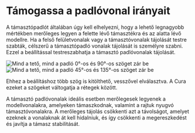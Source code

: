 # Támogassa a padlóvonal irányait

A támasztópadlót általában úgy kell elhelyezni, hogy a lehető legnagyobb mértékben merőleges legyen a felette lévő támasztékra és az alatta lévő modellre. Ha a felső felületvonalak vagy a támasztóvonalak tájolását testre szabták, célszerű a támasztópadló vonalak tájolását is személyre szabni. Ezzel a beállítással testreszabhatja a támasztó padlóvonalak tájolását.

<!--screenshot {
"image_path": "support_interface_angles_0.png",
"models": [
    {
        "script": "plug.scad",
        "transformation": ["scale(0.5)"]
    }
],
"camera_position": [0, 36, 92],
"settings": {
    "support_enable": true,
    "support_interface_enable": true,
    "support_interface_pattern": "lines",
    "support_interface_angles": [0, 90]
},
"layer": 118,
"colours": 128
}-->

<!--screenshot {
"image_path": "support_interface_angles_45.png",
"models": [
    {
        "script": "plug.scad",
        "transformation": ["scale(0.5)"]
    }
],
"camera_position": [0, 36, 92],
"settings": {
    "support_enable": true,
    "support_interface_enable": true,
    "support_interface_pattern": "lines",
    "support_interface_angles": [45, 135]
},
"layer": 118,
"colours": 128
}-->

![Mind a tető, mind a padló 0°-os és 90°-os szöget zár be](../images/support_interface_angles_0.png)![Mind a tető, mind a padló 45°-os és 135°-os szöget zár be](../images/support_interface_angles_45.png)

Ehhez a beállításhoz több szög is kitölthető, vesszővel elválasztva. A Cura ezeket a szögeket váltogatja a rétegek között.

A támasztó padlóvonalak ideális esetben merőlegesek legyenek a modellvonalakra, amelyeken támaszkodnak, valamint a rajtuk nyugvó támasztóvonalakra. A merőleges tájolás csökkenti azt a távolságot, amelyet ezeknek a vonalaknak át kell hidalniuk, és így csökkenti a megereszkedést és javítja a támasz stabilitását.

